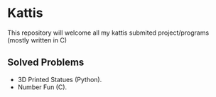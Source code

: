# Kattis
This repository will welcome all my kattis submited project/programs (mostly written in C)

## Solved Problems

- 3D Printed Statues (Python).
- Number Fun (C).